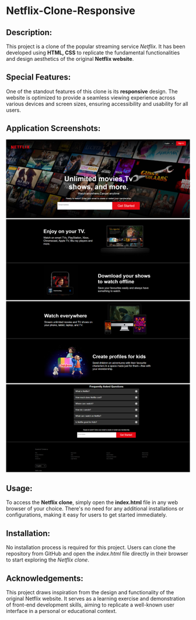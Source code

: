 # Netflix-Clone-Responsive
 

## Description:

This project is a clone of the popular streaming service *Netflix*. It has been developed using **HTML, CSS** to replicate the fundamental functionalities and design aesthetics of the original **Netflix website**.


## Special Features:
One of the standout features of this clone is its <b>responsive</b> design. The website is optimized to provide a seamless viewing experience across various devices and screen sizes, ensuring accessibility and usability for all users.

## Application Screenshots:
![Netflix-Clone-Home Page](netflix/Application-Snapshots/netflix1.png)
![Netflix-Clone-Home Page](netflix/Application-Snapshots/netflix2.png)
![Netflix-Clone-Home Page](netflix/Application-Snapshots/netflix3.png)
![Netflix-Clone-Home Page](netflix/Application-Snapshots/netflix4.png)


## Usage:
To access the **Netflix clone**, simply open the **index.html** file in any web browser of your choice. There's no need for any additional installations or configurations, making it easy for users to get started immediately.


## Installation:
No installation process is required for this project. Users can clone the repository from GitHub and open the *index.html* file directly in their browser to start exploring the *Netflix clone*.


## Acknowledgements:
This project draws inspiration from the design and functionality of the original Netflix website. It serves as a learning exercise and demonstration of front-end development skills, aiming to replicate a well-known user interface in a personal or educational context.
